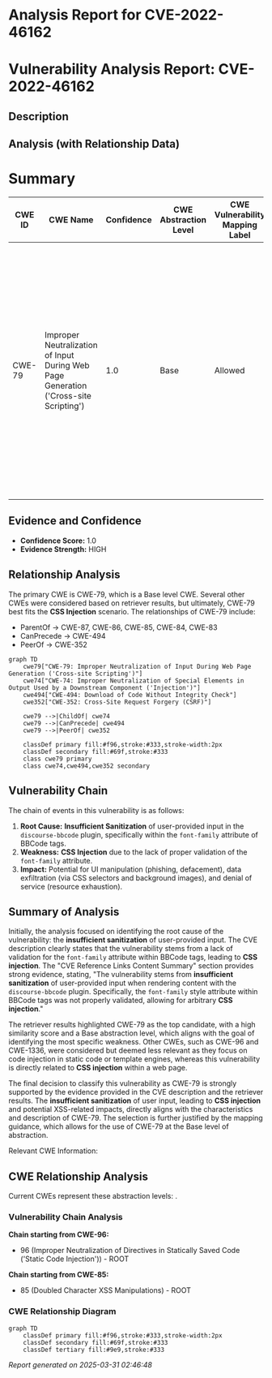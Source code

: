 # Analysis Report for CVE-2022-46162

# Vulnerability Analysis Report: CVE-2022-46162

## Description



## Analysis (with Relationship Data)

# Summary
| CWE ID | CWE Name | Confidence | CWE Abstraction Level | CWE Vulnerability Mapping Label | CWE-Vulnerability Mapping Notes |
|---|---|---|---|---|---|
| CWE-79 | Improper Neutralization of Input During Web Page Generation ('Cross-site Scripting') | 1.0 | Base | Allowed | Primary CWE. The **CSS injection** vulnerability, caused by **insufficient sanitization**, allows the injection of malicious CSS code, which aligns with the CWE's description of failing to neutralize user-controllable input before it is placed in output used as a web page. |

## Evidence and Confidence

*   **Confidence Score:** 1.0
*   **Evidence Strength:** HIGH

## Relationship Analysis
The primary CWE is CWE-79, which is a Base level CWE. Several other CWEs were considered based on retriever results, but ultimately, CWE-79 best fits the **CSS Injection** scenario. The relationships of CWE-79 include:
  - ParentOf -> CWE-87, CWE-86, CWE-85, CWE-84, CWE-83
  - CanPrecede -> CWE-494
  - PeerOf -> CWE-352

```mermaid
graph TD
    cwe79["CWE-79: Improper Neutralization of Input During Web Page Generation ('Cross-site Scripting')"]
    cwe74["CWE-74: Improper Neutralization of Special Elements in Output Used by a Downstream Component ('Injection')"]
    cwe494["CWE-494: Download of Code Without Integrity Check"]
    cwe352["CWE-352: Cross-Site Request Forgery (CSRF)"]
    
    cwe79 -->|ChildOf| cwe74
    cwe79 -->|CanPrecede| cwe494
    cwe79 -->|PeerOf| cwe352
    
    classDef primary fill:#f96,stroke:#333,stroke-width:2px
    classDef secondary fill:#69f,stroke:#333
    class cwe79 primary
    class cwe74,cwe494,cwe352 secondary
```

## Vulnerability Chain
The chain of events in this vulnerability is as follows:
  1. **Root Cause:** **Insufficient Sanitization** of user-provided input in the `discourse-bbcode` plugin, specifically within the `font-family` attribute of BBCode tags.
  2. **Weakness:** **CSS Injection** due to the lack of proper validation of the `font-family` attribute.
  3. **Impact:** Potential for UI manipulation (phishing, defacement), data exfiltration (via CSS selectors and background images), and denial of service (resource exhaustion).

## Summary of Analysis
Initially, the analysis focused on identifying the root cause of the vulnerability: the **insufficient sanitization** of user-provided input. The CVE description clearly states that the vulnerability stems from a lack of validation for the `font-family` attribute within BBCode tags, leading to **CSS injection**. The "CVE Reference Links Content Summary" section provides strong evidence, stating, "The vulnerability stems from **insufficient sanitization** of user-provided input when rendering content with the `discourse-bbcode` plugin. Specifically, the `font-family` style attribute within BBCode tags was not properly validated, allowing for arbitrary **CSS injection**."

The retriever results highlighted CWE-79 as the top candidate, with a high similarity score and a Base abstraction level, which aligns with the goal of identifying the most specific weakness. Other CWEs, such as CWE-96 and CWE-1336, were considered but deemed less relevant as they focus on code injection in static code or template engines, whereas this vulnerability is directly related to **CSS injection** within a web page.

The final decision to classify this vulnerability as CWE-79 is strongly supported by the evidence provided in the CVE description and the retriever results. The **insufficient sanitization** of user input, leading to **CSS injection** and potential XSS-related impacts, directly aligns with the characteristics and description of CWE-79. The selection is further justified by the mapping guidance, which allows for the use of CWE-79 at the Base level of abstraction.

Relevant CWE Information:


## CWE Relationship Analysis

Current CWEs represent these abstraction levels: .


### Vulnerability Chain Analysis

**Chain starting from CWE-96:**
- 96 (Improper Neutralization of Directives in Statically Saved Code ('Static Code Injection')) - ROOT


**Chain starting from CWE-85:**
- 85 (Doubled Character XSS Manipulations) - ROOT



### CWE Relationship Diagram

```mermaid
graph TD
    classDef primary fill:#f96,stroke:#333,stroke-width:2px
    classDef secondary fill:#69f,stroke:#333
    classDef tertiary fill:#9e9,stroke:#333
```



*Report generated on 2025-03-31 02:46:48*

